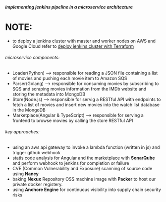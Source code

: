 ##### implementing jenkins pipeline in a microservice architecture
# NOTE:
- to deploy a jenkins cluster with master and worker nodes on AWS and Google Cloud refer to [deploy jenkins cluster with Terraform](https://github.com/lyteabovenyte/exploring-jenkins)

###### microservice components:
- Loader(Python) --> responsible for reading a JSON file containing a list of movies and pushing each movie item to Amazon SQS
- Parser(Golang) --> responsible for consuming movies by subscribing to SQS and scraping movies information from the IMDb website and storing the metadata into MongoDB
- Store(Node.js) --> responsible for servig a RESTful API with endpoints to fetch a list of movies and insert new movies into the watch list database in the MongoDB
- Marketplace(Angular & TypeScript) --> responsible for serving a frontend to browse movies by calling the store RESTful API

###### key approaches:
- using an aws api gateway to invoke a lambda function (written in js) and trigger github webhook
- statis code analysis for Angular and the marketplace with **SonarQube** and perform webhook to jenkins for completion or failure
- CVE (Common Vulnerability and Exposure) scanning of source code using **Nancy**
- baking **Nexux** Repository OSS machine image with **Packer** to host our private docker registery.
- using **Anchore Engine** for continuous visibility into supply chain security risks